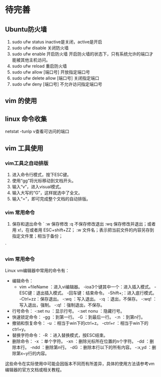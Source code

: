 # 待完善
##  Ubuntu防火墙

1. sudo ufw status   inactive是关闭，active是开启 
2. sudo ufw disable  关闭防火墙
3. sudo ufw enable 开启防火墙 开启防火墙的状态下，只有系统允许的端口才能被其他主机访问。
4. sudo ufw reload 重启防火墙
5. sudo ufw allow [端口号]   开放指定端口号
6. sudo ufw delete allow [端口号]  关闭指定端口
7. sudo ufw deny [端口号] 不允许访问指定端口号 



## vim 的使用  




## linux 命令收集 

netstat  -tunlp  v查看可访问的端口



## vim 工具使用 

### vim工具之自动排版
1. 进入命令行模式，按下ESC键。
2. 使用“gg”将光标移动到文档开头。
3. 输入“v”，进入visual模式。
4. 输入大写的“G”，这样就选中了全文。
5. 输入“=”，即可完成整个文档的自动排版。 

### vim 常用命令 

1. 保存和退出命令
`
:w  保存修改
:q  不保存修改退出
:wq   保存修改并退出；或者用 x!，在或者用 ESC+shift+ZZ；
:w 文件名；表示把当前文件的内容另存到指定文件里；相当于备份；

`

### vim 常用命令 
Linux vm编辑器中常用的命令有：
- 编辑命令：
    - vim +fileName ：进入vi编辑器。
    -ioa3个键其中一个：进入插入模式。
    -ESC键：退出插入模式。
    -回车键：结束命令。
    -Shift+;：进入底行模式。
    -Ctrl+zz：保存退出。
    -:wq ：写入退出。
    -:q ：退出，不保存。
    -:wq! ：写入退出，强制。
    -:q! ：强制退出，不保存。
- 行号命令：
    -:set nu ：显示行号。
    -:set nonu ：隐藏行号。
- 快速锁定命令：
    -gg ：到第一行。
    -G ：到最后一行。
    -:n ：到第n行。
- 撤销和恢复命令：
    -u ：相当于win下的ctrl+z。
    -ctrl+r ：相当于win下的ctrl+y。
- 替换字符命令：
    -R ：进入替换模式，按ESC结束。
- 删除命令：
    -x ：单个字符。
    -xn ：删除光标所在位置的n个字符。
    -dd ：删除本行。
    -ndd ：删除第n行。
    -dG ：删除本行以下的所有内容。
    -:x,yd ：删除第x~y行的内容。

这些命令在实际使用中可能会因版本不同而有所差异，具体的使用方法请参考vm编辑器的官方文档或相关教程。
